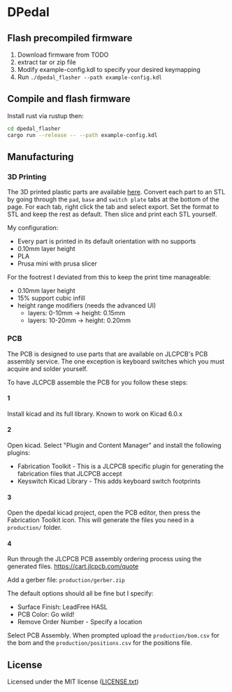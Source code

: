 # DPedal

## Flash precompiled firmware

1. Download firmware from TODO
2. extract tar or zip file
3. Modify example-config.kdl to specify your desired keymapping
4. Run `./dpedal_flasher --path example-config.kdl`

## Compile and flash firmware

Install rust via rustup then:

```bash
cd dpedal_flasher
cargo run --release -- --path example-config.kdl
```

## Manufacturing

### 3D Printing

The 3D printed plastic parts are available [here](https://cad.onshape.com/documents/b3650977a607511c32026f52/w/79027c5ddd8ad99ee7db1e2a/e/7192077cb58abe7f31bd20c3?renderMode=0&uiState=63ad8d5084623c01cce27891).
Convert each part to an STL by going through the `pad`, `base` and `switch plate` tabs at the bottom of the page.
For each tab, right click the tab and select export.
Set the format to STL and keep the rest as default.
Then slice and print each STL yourself.

My configuration:

* Every part is printed in its default orientation with no supports
* 0.10mm layer height
* PLA
* Prusa mini with prusa slicer

For the footrest I deviated from this to keep the print time manageable:

* 0.10mm layer height
* 15% support cubic infill
* height range modifiers (needs the advanced UI)
  * layers: 0-10mm -> height: 0.15mm
  * layers: 10-20mm -> height: 0.20mm

### PCB

The PCB is designed to use parts that are available on JLCPCB's PCB assembly service.
The one exception is keyboard switches which you must acquire and solder yourself.

To have JLCPCB assemble the PCB for you follow these steps:

#### 1

Install kicad and its full library.
Known to work on Kicad 6.0.x

#### 2

Open kicad.
Select "Plugin and Content Manager" and install the following plugins:

* Fabrication Toolkit - This is a JLCPCB specific plugin for generating the fabrication files that JLCPCB accept
* Keyswitch Kicad Library - This adds keyboard switch footprints

#### 3

Open the dpedal kicad project, open the PCB editor, then press the Fabrication Toolkit icon.
This will generate the files you need in a `production/` folder.

#### 4

Run through the JLCPCB PCB assembly ordering process using the generated files.
<https://cart.jlcpcb.com/quote>

Add a gerber file: `production/gerber.zip`

The default options should all be fine but I specify:

* Surface Finish: LeadFree HASL
* PCB Color: Go wild!
* Remove Order Number - Specify a location

Select PCB Assembly.
When prompted upload the `production/bom.csv` for the bom and the `production/positions.csv` for the positions file.

## License

Licensed under the MIT license ([LICENSE.txt](license.txt))
